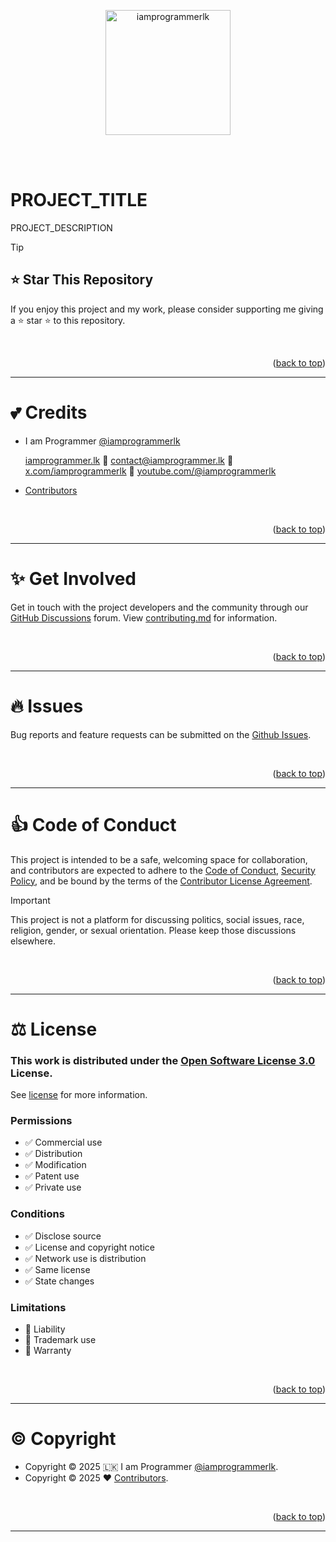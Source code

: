 <a name="readme-top"></a>

<br><br>

<div align="center" style="text-align: center;">
  <a href="https://github.com/iamprogrammerlk">
    <img src="https://avatars.githubusercontent.com/u/17584831?v=4" alt="iamprogrammerlk" width="200">
  </a>
</div>

<br><br>

# PROJECT_TITLE

PROJECT_DESCRIPTION

> [!TIP]
>
> ## ⭐ Star This Repository
>
> If you enjoy this project and my work, please consider supporting me giving a ⭐ star ⭐ to this repository.

<br>
<p align="right">(<a href="#readme-top">back to top</a>)</p>

---

# 💕 Credits

- I am Programmer [@iamprogrammerlk](https://github.com/iamprogrammerlk)

  [iamprogrammer.lk](https://iamprogrammer.lk)
  🔸 [contact@iamprogrammer.lk](mailto:contact@iamprogrammer.lk)
  🔸 [x.com/iamprogrammerlk](https://x.com/iamprogrammerlk)
  🔸 [youtube.com/@iamprogrammerlk](https://youtube.com/@iamprogrammerlk)

- [Contributors](/../../graphs/contributors)

<br>
<p align="right">(<a href="#readme-top">back to top</a>)</p>

---

# ✨ Get Involved

Get in touch with the project developers and the community through our [GitHub Discussions](/../../discussions) forum.
View [contributing.md](/contributing.md) for information.

<br>
<p align="right">(<a href="#readme-top">back to top</a>)</p>

---

# 🔥 Issues

Bug reports and feature requests can be submitted on the [Github Issues](/../../issues).

<br>
<p align="right">(<a href="#readme-top">back to top</a>)</p>

---

# 👍 Code of Conduct

This project is intended to be a safe, welcoming space for collaboration, and contributors are expected to adhere to
the [Code of Conduct](/code_of_conduct.md), [Security Policy](/security.md), and be bound by the terms of
the [Contributor License Agreement](/contributor_license_agreement.md).

> [!IMPORTANT]
>
> This project is not a platform for discussing politics, social issues, race, religion, gender, or sexual orientation.
> Please keep those discussions elsewhere.

<br>
<p align="right">(<a href="#readme-top">back to top</a>)</p>

---

# ⚖️ License

### This work is distributed under the [Open Software License 3.0][choosealicense] License.

See [license](/license.md) for more information.

### Permissions

- ✅ Commercial use
- ✅ Distribution
- ✅ Modification
- ✅ Patent use
- ✅ Private use

### Conditions

- ✅ Disclose source
- ✅ License and copyright notice
- ✅ Network use is distribution
- ✅ Same license
- ✅ State changes

### Limitations

- 🚫 Liability
- 🚫 Trademark use
- 🚫 Warranty

<br>
<p align="right">(<a href="#readme-top">back to top</a>)</p>

---

# ©️ Copyright

- Copyright © 2025 🇱🇰 I am Programmer [@iamprogrammerlk](https://github.com/iamprogrammerlk).
- Copyright © 2025 ❤️ [Contributors](/../../graphs/contributors).

<br>
<p align="right">(<a href="#readme-top">back to top</a>)</p>

---

[choosealicense]: https://choosealicense.com/licenses/osl-3.0/

